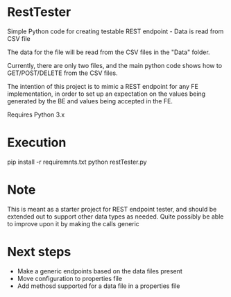 # RestTester
Simple Python code for creating testable REST endpoint - Data is read from CSV file

The data for the file will be read from the CSV files in the "Data" folder.

Currently, there are only two files, and the main python code shows how to GET/POST/DELETE from the CSV files.

The intention of this project is to mimic a REST endpoint for any FE implementation, in order to set up an expectation on the values being generated by the BE and values being accepted in the FE.

Requires Python 3.x

# Execution
pip install -r requiremnts.txt
python restTester.py

# Note
This is meant as a starter project for REST endpoint tester, and should be extended out to support other data types as needed.
Quite possibly be able to improve upon it by making the calls generic

# Next steps
* Make a generic endpoints based on the data files present
* Move configuration to properties file
* Add methosd supported for a data file in a properties file
